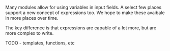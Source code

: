 Many modules allow for using variables in input fields. A select few places support a new concept of expressions too. We hope to make these avaibale in more places over time.

The key difference is that expressions are capable of a lot more, but are more complex to write.

TODO - templates, functions, etc